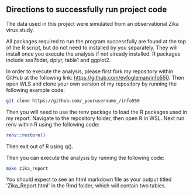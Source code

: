 ## Directions to successfully run project code

The data used in this project were simulated from an observational Zika virus study.

All packages required to run the program successfully are found at the top of the R script, but do not need to installed by you separately. They will install once you execute the analysis if not already installed. R packages include sas7bdat, dplyr, table1 and ggplot2.

In order to execute the analysis, please first fork my repository within GitHub at the following link: https://github.com/evfogleman/info550. Then open WLS and clone your own version of my repository by running the following example code:

```bash
git clone https://github.com/_yourusername_/info550
```

Then you will need to use the renv package to load the R packages used in my report. Navigate to the repository folder, then open R in WSL. Next run renv within R using the following code:

```bash
renv::restore()
```

Then exit out of R using q().

Then you can execute the analysis by running the following code:

```bash
make zika_report
```

You should expect to see an html markdown file as your output titled 'Zika_Report.html' in the Rmd folder, which will contain two tables.
